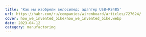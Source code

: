 ```yaml
---
title: 'Как мы изобрели велосипед: адаптер USB–RS485'
url: https://habr.com/ru/companies/wirenboard/articles/727624/
cover: how_we_invented_bike/how_we_invented_bike.webp
date: 2023-04-12
category: manufactoring
---
```

